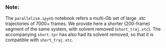 ### Note:
The `parallelism.ipynb` notebook refers a multi-Gb set of large .xtc trajectories
of 7000+ frames. We provide here a shorter (200-frame) segment of the same system,
with solvent removed (`short_traj.xtc`). The accompanying `short.tpr` has also had
its solvent removed, so that it is compatible with `short_traj.xtc`.
